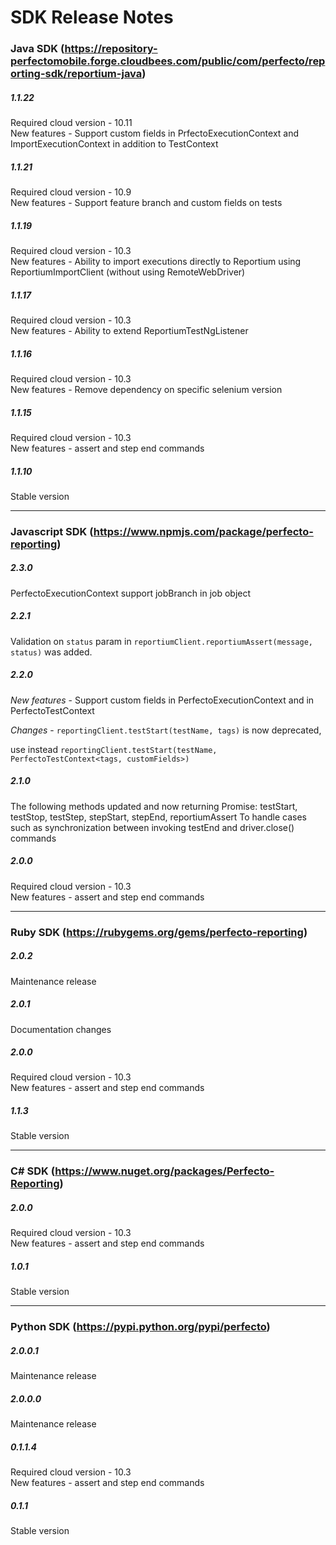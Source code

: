 SDK Release Notes
=============

### Java SDK (https://repository-perfectomobile.forge.cloudbees.com/public/com/perfecto/reporting-sdk/reportium-java)
##### 1.1.22  
Required cloud version - 10.11  
New features - Support custom fields in PrfectoExecutionContext and ImportExecutionContext in addition to TestContext
##### 1.1.21  
Required cloud version - 10.9  
New features - Support feature branch and custom fields on tests
##### 1.1.19  
Required cloud version - 10.3  
New features - Ability to import executions directly to Reportium using ReportiumImportClient (without using RemoteWebDriver)
##### 1.1.17  
Required cloud version - 10.3  
New features - Ability to extend ReportiumTestNgListener
##### 1.1.16  
Required cloud version - 10.3  
New features - Remove dependency on specific selenium version   
##### 1.1.15  
Required cloud version - 10.3  
New features - assert and step end commands  

##### 1.1.10  
Stable version
   
***
### Javascript SDK (https://www.npmjs.com/package/perfecto-reporting)
##### 2.3.0
PerfectoExecutionContext support jobBranch in job object

##### 2.2.1
Validation on `status` param in `reportiumClient.reportiumAssert(message, status)` was added.

##### 2.2.0
*New features* - Support custom fields in PerfectoExecutionContext and in PerfectoTestContext

*Changes* - `reportingClient.testStart(testName, tags)` is now deprecated,

use instead `reportingClient.testStart(testName, PerfectoTestContext<tags, customFields>)`
##### 2.1.0  
The following methods updated and now returning Promise:
testStart, testStop, testStep, stepStart, stepEnd, reportiumAssert
To handle cases such as synchronization between invoking testEnd and driver.close() commands

##### 2.0.0  
Required cloud version - 10.3  
New features - assert and step end commands  
  
***
### Ruby SDK (https://rubygems.org/gems/perfecto-reporting)
##### 2.0.2
Maintenance release

##### 2.0.1  
Documentation changes 

##### 2.0.0  
Required cloud version - 10.3  
New features - assert and step end commands  

##### 1.1.3  
Stable version  
  
***
### C# SDK (https://www.nuget.org/packages/Perfecto-Reporting)
##### 2.0.0  
Required cloud version - 10.3  
New features - assert and step end commands  

##### 1.0.1  
Stable version  
  
***
### Python SDK (https://pypi.python.org/pypi/perfecto)
##### 2.0.0.1  
Maintenance release

##### 2.0.0.0  
Maintenance release

##### 0.1.1.4  
Required cloud version - 10.3  
New features - assert and step end commands 

##### 0.1.1  
Stable version  
